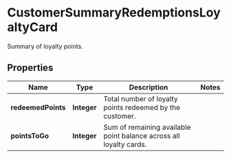 

# CustomerSummaryRedemptionsLoyaltyCard

Summary of loyalty points.

## Properties

| Name | Type | Description | Notes |
|------------ | ------------- | ------------- | -------------|
|**redeemedPoints** | **Integer** | Total number of loyalty points redeemed by the customer. |  |
|**pointsToGo** | **Integer** | Sum of remaining available point balance across all loyalty cards. |  |



